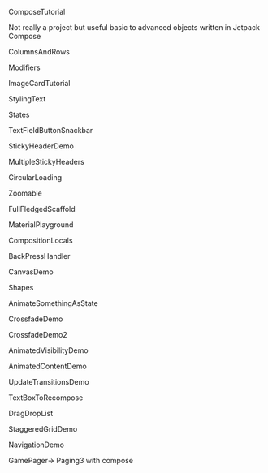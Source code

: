ComposeTutorial

Not really a project but useful basic to advanced objects written in Jetpack Compose

ColumnsAndRows

Modifiers

ImageCardTutorial

StylingText

States

TextFieldButtonSnackbar

StickyHeaderDemo

MultipleStickyHeaders

CircularLoading

Zoomable

FullFledgedScaffold

MaterialPlayground

CompositionLocals

BackPressHandler

CanvasDemo

Shapes

AnimateSomethingAsState

CrossfadeDemo

CrossfadeDemo2

AnimatedVisibilityDemo

AnimatedContentDemo

UpdateTransitionsDemo

TextBoxToRecompose

DragDropList

StaggeredGridDemo

NavigationDemo

GamePager-> Paging3 with compose
